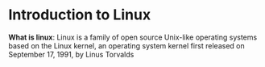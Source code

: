 # Introduction to Linux

**What is linux**: Linux is a family of open source Unix-like operating systems based on the Linux kernel, an operating system kernel first released on September 17, 1991, by Linus Torvalds